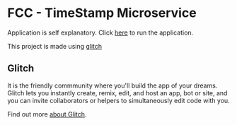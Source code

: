 FCC - TimeStamp Microservice
============================

Application is self explanatory. Click [here](https://path-turner-date-api.glitch.me) to run the application.

This project is made using [glitch](https://glitch.com/)

**Glitch** 
-----------
It is the friendly commmunity where you'll build the app of your dreams. Glitch lets you instantly create, remix, edit, and host an app, bot or site, and you can invite collaborators or helpers to simultaneously edit code with you.

Find out more [about Glitch](https://glitch.com/about).
